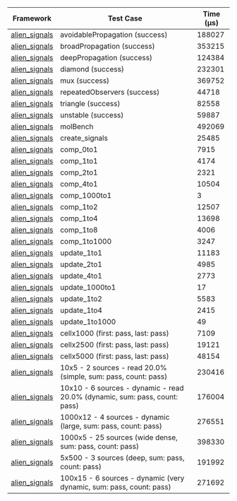 | Framework | Test Case | Time (μs) |
| --- | --- | --- |
| [alien_signals](https://github.com/medz/alien-signals-dart) | avoidablePropagation (success) | 188027 |
| [alien_signals](https://github.com/medz/alien-signals-dart) | broadPropagation (success) | 353215 |
| [alien_signals](https://github.com/medz/alien-signals-dart) | deepPropagation (success) | 124384 |
| [alien_signals](https://github.com/medz/alien-signals-dart) | diamond (success) | 232301 |
| [alien_signals](https://github.com/medz/alien-signals-dart) | mux (success) | 369752 |
| [alien_signals](https://github.com/medz/alien-signals-dart) | repeatedObservers (success) | 44718 |
| [alien_signals](https://github.com/medz/alien-signals-dart) | triangle (success) | 82558 |
| [alien_signals](https://github.com/medz/alien-signals-dart) | unstable (success) | 59887 |
| [alien_signals](https://github.com/medz/alien-signals-dart) | molBench | 492069 |
| [alien_signals](https://github.com/medz/alien-signals-dart) | create_signals | 25485 |
| [alien_signals](https://github.com/medz/alien-signals-dart) | comp_0to1 | 7915 |
| [alien_signals](https://github.com/medz/alien-signals-dart) | comp_1to1 | 4174 |
| [alien_signals](https://github.com/medz/alien-signals-dart) | comp_2to1 | 2321 |
| [alien_signals](https://github.com/medz/alien-signals-dart) | comp_4to1 | 10504 |
| [alien_signals](https://github.com/medz/alien-signals-dart) | comp_1000to1 | 3 |
| [alien_signals](https://github.com/medz/alien-signals-dart) | comp_1to2 | 12507 |
| [alien_signals](https://github.com/medz/alien-signals-dart) | comp_1to4 | 13698 |
| [alien_signals](https://github.com/medz/alien-signals-dart) | comp_1to8 | 4006 |
| [alien_signals](https://github.com/medz/alien-signals-dart) | comp_1to1000 | 3247 |
| [alien_signals](https://github.com/medz/alien-signals-dart) | update_1to1 | 11183 |
| [alien_signals](https://github.com/medz/alien-signals-dart) | update_2to1 | 4985 |
| [alien_signals](https://github.com/medz/alien-signals-dart) | update_4to1 | 2773 |
| [alien_signals](https://github.com/medz/alien-signals-dart) | update_1000to1 | 17 |
| [alien_signals](https://github.com/medz/alien-signals-dart) | update_1to2 | 5583 |
| [alien_signals](https://github.com/medz/alien-signals-dart) | update_1to4 | 2415 |
| [alien_signals](https://github.com/medz/alien-signals-dart) | update_1to1000 | 49 |
| [alien_signals](https://github.com/medz/alien-signals-dart) | cellx1000 (first: pass, last: pass) | 7109 |
| [alien_signals](https://github.com/medz/alien-signals-dart) | cellx2500 (first: pass, last: pass) | 19121 |
| [alien_signals](https://github.com/medz/alien-signals-dart) | cellx5000 (first: pass, last: pass) | 48154 |
| [alien_signals](https://github.com/medz/alien-signals-dart) | 10x5 - 2 sources - read 20.0% (simple, sum: pass, count: pass) | 230416 |
| [alien_signals](https://github.com/medz/alien-signals-dart) | 10x10 - 6 sources - dynamic - read 20.0% (dynamic, sum: pass, count: pass) | 176004 |
| [alien_signals](https://github.com/medz/alien-signals-dart) | 1000x12 - 4 sources - dynamic (large, sum: pass, count: pass) | 276551 |
| [alien_signals](https://github.com/medz/alien-signals-dart) | 1000x5 - 25 sources (wide dense, sum: pass, count: pass) | 398330 |
| [alien_signals](https://github.com/medz/alien-signals-dart) | 5x500 - 3 sources (deep, sum: pass, count: pass) | 191992 |
| [alien_signals](https://github.com/medz/alien-signals-dart) | 100x15 - 6 sources - dynamic (very dynamic, sum: pass, count: pass) | 271692 |
